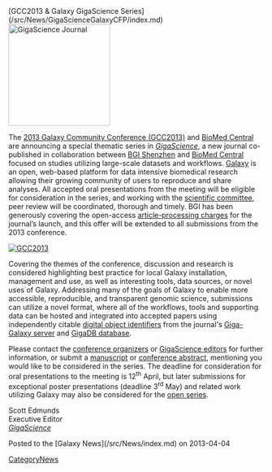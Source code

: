 <div class='newsItemHeader'>[GCC2013 & Galaxy GigaScience Series](/src/News/GigaScienceGalaxyCFP/index.md)</div>

<div class='right'><a href='http://www.gigasciencejournal.com/'><img src="/src/Images/Logos/GigaScienceLogo250.png" alt="GigaScience Journal" width="200" /></a></div>

The [2013 Galaxy Community Conference (GCC2013)](/src/Events/GCC2013/index.md) and [BioMed Central](http://www.biomedcentral.com/) are announcing a special thematic series in *[GigaScience](http://www.gigasciencejournal.com/)*, a new journal co-published in collaboration between [BGI Shenzhen](http://www.genomics.cn/en/index) and [BioMed Central](http://www.biomedcentral.com/) focused on studies utilizing large-scale datasets and workflows. [Galaxy](http://galaxyproject.org) is an open, web-based platform for data intensive biomedical research allowing their growing community of users to reproduce and share analyses. All accepted oral presentations from the meeting will be eligible for consideration in the series, and working with the [scientific committee](/src/Events/GCC2013/Organizers/index.md#scientific_committee), peer review will be coordinated, thorough and timely. BGI has been generously covering the open-access [article-processing charges](http://www.gigasciencejournal.com/about/apcfaq) for the journal’s launch, and this offer will be extended to all submissions from the 2013 conference. 

<div class='left'><a href='/src/Events/GCC2013/index.md'><img src="/src/Images/Logos/GCC2013Logo200.png" alt="GCC2013"  /></a></div>

Covering the themes of the conference, discussion and research is considered highlighting best practice for local Galaxy installation, management and use, as well as interesting tools, data sources, or novel uses of Galaxy. Addressing many of the goals of Galaxy to enable more accessible, reproducible, and transparent genomic science, submissions can utilize a novel format, where all of the workflows, tools and supporting data can be hosted and integrated into accepted papers using independently citable [digital object identifiers](http://en.wikipedia.org/wiki/Digital_object_identifier) from the journal's [Giga-Galaxy server](http://gigagalaxy.net/) and [GigaDB database](http://gigadb.org/).

Please contact the [conference organizers](mailto:gcc2013-sci@galaxyproject.org) or [GigaScience editors](mailto:editorial@gigasciencejournal.com) for further information, or submit a [manuscript](http://www.gigasciencejournal.com/authors/instructions/research) or [conference abstract](/src/Events/GCC2013/Abstracts/index.md), mentioning you would like to be considered in the series. The deadline for consideration for oral presentations to the meeting is 12<sup>th</sup> April, but later submissions for exceptional poster presentations (deadline 3<sup>rd</sup> May) and related work utilizing Galaxy may also be considered for the [open series](http://www.gigasciencejournal.com/series).

Scott Edmunds<br />
Executive Editor<br />
*[GigaScience](http://www.gigasciencejournal.com/)*


<div class='newsItemFooter'>Posted to the [Galaxy News](/src/News/index.md) on 2013-04-04</div>

[CategoryNews](/src/CategoryNews/index.md)
